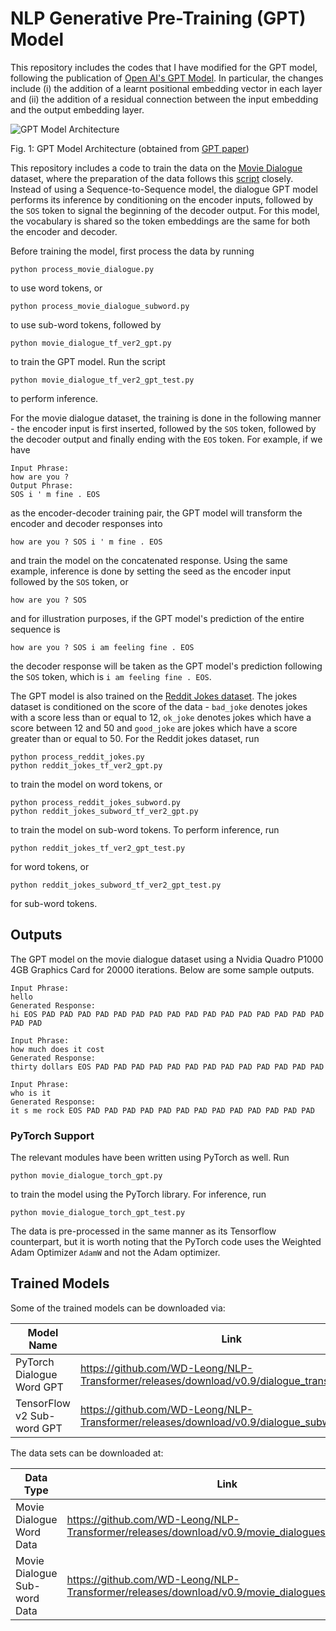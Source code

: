 # NLP Generative Pre-Training (GPT) Model
This repository includes the codes that I have modified for the GPT model, following the publication of [Open AI's GPT Model](https://openai.com/blog/better-language-models/). In particular, the changes include (i) the addition of a learnt positional embedding vector in each layer and (ii) the addition of a residual connection between the input embedding and the output embedding layer.

![GPT Model Architecture](GPT_network.png)

Fig. 1: GPT Model Architecture (obtained from [GPT paper](https://cdn.openai.com/research-covers/language-unsupervised/language_understanding_paper.pdf))

This repository includes a code to train the data on the [Movie Dialogue](https://www.cs.cornell.edu/~cristian/Cornell_Movie-Dialogs_Corpus.html) dataset, where the preparation of the data follows this [script](https://github.com/suriyadeepan/datasets/blob/master/seq2seq/cornell_movie_corpus/scripts/prepare_data.py) closely. Instead of using a Sequence-to-Sequence model, the dialogue GPT model performs its inference by conditioning on the encoder inputs, followed by the `SOS` token to signal the beginning of the decoder output. For this model, the vocabulary is shared so the token embeddings are the same for both the encoder and decoder.

Before training the model, first process the data by running
```
python process_movie_dialogue.py
```
to use word tokens, or 
```
python process_movie_dialogue_subword.py
```
to use sub-word tokens, followed by
```
python movie_dialogue_tf_ver2_gpt.py
```
to train the GPT model. Run the script
```
python movie_dialogue_tf_ver2_gpt_test.py
```
to perform inference.

For the movie dialogue dataset, the training is done in the following manner - the encoder input is first inserted, followed by the `SOS` token, followed by the decoder output and finally ending with the `EOS` token. For example, if we have
```
Input Phrase:
how are you ?
Output Phrase:
SOS i ' m fine . EOS
```
as the encoder-decoder training pair, the GPT model will transform the encoder and decoder responses into
```
how are you ? SOS i ' m fine . EOS
```
and train the model on the concatenated response. Using the same example, inference is done by setting the seed as the encoder input followed by the `SOS` token, or
```
how are you ? SOS
```
and for illustration purposes, if the GPT model's prediction of the entire sequence is
```
how are you ? SOS i am feeling fine . EOS
```
the decoder response will be taken as the GPT model's prediction following the `SOS` token, which is `i am feeling fine . EOS`.

The GPT model is also trained on the [Reddit Jokes dataset](https://github.com/taivop/joke-dataset). The jokes dataset is conditioned on the score of the data - `bad_joke` denotes jokes with a score less than or equal to 12, `ok_joke` denotes jokes which have a score between 12 and 50 and `good_joke` are jokes which have a score greater than or equal to 50. For the Reddit jokes dataset, run
```
python process_reddit_jokes.py
python reddit_jokes_tf_ver2_gpt.py
```
to train the model on word tokens, or
```
python process_reddit_jokes_subword.py
python reddit_jokes_subword_tf_ver2_gpt.py
```
to train the model on sub-word tokens. To perform inference, run
```
python reddit_jokes_tf_ver2_gpt_test.py
```
for word tokens, or
```
python reddit_jokes_subword_tf_ver2_gpt_test.py
```
for sub-word tokens.

## Outputs
The GPT model on the movie dialogue dataset using a Nvidia Quadro P1000 4GB Graphics Card for 20000 iterations. Below are some sample outputs.
```
Input Phrase:
hello
Generated Response:
hi EOS PAD PAD PAD PAD PAD PAD PAD PAD PAD PAD PAD PAD PAD PAD PAD PAD PAD PAD

Input Phrase:
how much does it cost
Generated Response:
thirty dollars EOS PAD PAD PAD PAD PAD PAD PAD PAD PAD PAD PAD PAD PAD

Input Phrase:
who is it
Generated Response:
it s me rock EOS PAD PAD PAD PAD PAD PAD PAD PAD PAD PAD PAD PAD PAD
```

### PyTorch Support
The relevant modules have been written using PyTorch as well. Run
```
python movie_dialogue_torch_gpt.py
```
to train the model using the PyTorch library. For inference, run
```
python movie_dialogue_torch_gpt_test.py
```
The data is pre-processed in the same manner as its Tensorflow counterpart, but it is worth noting that the PyTorch code uses the Weighted Adam Optimizer `AdamW` and not the Adam optimizer.

## Trained Models
Some of the trained models can be downloaded via:

| Model Name | Link |
| ---------- | ---- |
| PyTorch Dialogue Word GPT | https://github.com/WD-Leong/NLP-Transformer/releases/download/v0.9/dialogue_transformer_gpt |
| TensorFlow v2 Sub-word GPT | https://github.com/WD-Leong/NLP-Transformer/releases/download/v0.9/dialogue_subword_gpt.zip |

The data sets can be downloaded at:

| Data Type | Link |
| --------- | ---- |
| Movie Dialogue Word Data | https://github.com/WD-Leong/NLP-Transformer/releases/download/v0.9/movie_dialogues.pkl |
| Movie Dialogue Sub-word Data | https://github.com/WD-Leong/NLP-Transformer/releases/download/v0.9/movie_dialogues_subword.pkl |
